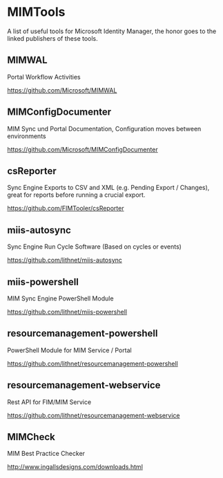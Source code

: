 # MIMTools
A list of useful tools for Microsoft Identity Manager, the honor goes to the linked publishers of these tools.

## MIMWAL
Portal Workflow Activities

https://github.com/Microsoft/MIMWAL

## MIMConfigDocumenter
MIM Sync und Portal Documentation, Configuration moves between environments

https://github.com/Microsoft/MIMConfigDocumenter

## csReporter
Sync Engine Exports to CSV and XML (e.g. Pending Export / Changes), great for reports before running a crucial export.

https://github.com/FIMTooler/csReporter

## miis-autosync
Sync Engine Run Cycle Software (Based on cycles or events)

https://github.com/lithnet/miis-autosync

## miis-powershell
MIM Sync Engine PowerShell Module

https://github.com/lithnet/miis-powershell

## resourcemanagement-powershell
PowerShell Module for MIM Service / Portal

https://github.com/lithnet/resourcemanagement-powershell

## resourcemanagement-webservice
Rest API for FIM/MIM Service

https://github.com/lithnet/resourcemanagement-webservice

## MIMCheck
MIM Best Practice Checker

http://www.ingallsdesigns.com/downloads.html
